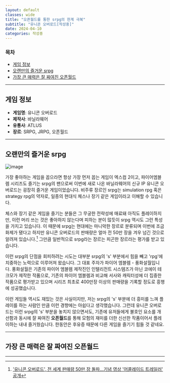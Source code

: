 ```yaml
---
layout: default
classes: wide
title: "오픈월드를 통한 srpg의 한계 극복"
subtitle: "유니콘 오버로드[작성중]"
date: 2024-04-10
categories: 작성중
---
```


### 목차

- [게임 정보](#게임-정보)
- [오랜만의 즐거운 srpg](#오랜만의-즐거운-srpg)
- [가장 큰 매력은 잘 짜여진 오픈월드](#가장-큰-매력은-잘-짜여진-오픈월드)

---

## 게임 정보

- **게임명**: 유니콘 오버로드
- **제작사**: 바닐라웨어
- **유통사**: ATLUS
- **장르**: SRPG, JRPG, 오픈월드

---

## 오랜만의 즐거운 srpg

![image](https://imgur.com/24xT1Zy.jpg)

가장 좋아하는 게임을 꼽으라면 항상 가장 먼저 꼽는 게임이 엑스컴 2이고, 파이어엠블렘 시리즈도 즐기는 srpg의 팬으로써 이번에 새로 나온 바닐라웨어의 신규 IP 유니콘 오버로드는 굉장히 즐거운 게임이었습니다. 비주류 장르인 srpg는 simulation rpg 혹은 strategy rpg의 약자로, 일종의 현대식 체스나 장기 같은 게임이라고 이해할 수 있습니다.

체스와 장기 같은 게임을 즐기는 분들은 그 무궁한 전략성에 매료돼 아직도 플레이하지만, 이런 머리 쓰는 것은 좋아하지 않는다며 피하는 분이 많듯이 srpg 역시도 그런 특성을 가지고 있습니다. 이 때문에 srpg는 현대에는 마니악한 장르로 분류되며 이번에 조금 화제가 됐다고 하지만 유니콘 오버로드의 판매량은 얼마 전 50만 장을 겨우 넘긴 것으로 알려져 있습니다.[^1] 그만큼 일반적으로 srpg라는 장르는 피곤한 장르라는 평가를 받고 있습니다.

이런 srpg의 단점을 회피하려는 시도는 대부분 srpg의 's' 부분에서 힘을 빼고 'rpg'에 치중하는 노력으로 이루어져 왔습니다. 그 대표 주자가 파이어 엠블렘 - 풍화설월입니다. 풍화설월은 기존의 파이어 엠블렘 제작진인 인텔리전트 시스템즈가 아닌 코에이 테크모가 제작한 작품으로, 기존의 파이어 엠블렘과 비교해 서사와 캐릭터성에 더 집중한 작품으로 평가받고 있으며 시리즈 최초로 400만장 이상의 판매량을 기록할 정도로 흥행에 성공했습니다.

이런 게임들 역시도 재밌는 것은 사실이지만, 저는 srpg의 's' 부분에 더 흥미를 느껴 플레이를 하는 사람인 만큼 이런 경향에는 아쉽다고 생각했습니다. 그런데 유니콘 오버로드는 이런 srpg의 's' 부분을 놓치지 않으면서도, 기존에 유저들에게 불호인 요소를 개선함과 동시에 잘 짜여진 **오픈월드**를 통해 모험의 재미를 더한 신선한 작품이어서 플레이하는 내내 즐거웠습니다. 한동안은 후유증 때문에 다른 게임을 즐기기 힘들 것 같네요.

---

## 가장 큰 매력은 잘 짜여진 오픈월드

---

[^1]: ['유니콘 오버로드', 전 세계 판매량 50만 장 돌파…기념 영상 '어콜레이드 트레일러' 공개](https://thisisgame.com/webzine/nboard/6/?n=186957)
